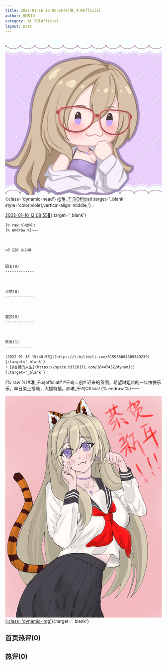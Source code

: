 ```yaml
---
title: 2022-01-16 12:08:55(0)琳_千鸟Official
author: 御坂IO
category: 琳_千鸟Official
layout: post
---
```


![img](/images/c0a88f85ebd0d056f37b114e0748e69556c8b488.jpg){:class='dynamic-head'}
[@琳_千鸟Official](https://space.bilibili.com/1620923329/dynamic){:target='_blank' style='color:violet;vertical-align: middle;'}：

[2022-01-16 12:08:55🔗](https://t.bilibili.com/616189229857158413){:target='_blank'}

~~~
{% raw %}嗷呜！
{% endraw %}~~~



↪️0 💬26 👍248


回复(0)
-------------



点赞(0)
-------------



置顶(0)
-------------



转发(1)
-------------

[2022-01-15 19:48:50🔗](https://t.bilibili.com/615936664309349239){:target='_blank'}
+ [@杏脯的人生](https://space.bilibili.com/16447452/dynamic){:target='_blank'}：
~~~
{% raw %}#琳_千鸟official# #千鸟二创#
迟来的贺图，希望琳姐新的一年快快乐乐，早日染上播瘾，大播特播。@琳_千鸟Official 
{% endraw %}~~~


[![img](/images/7d26f70d10bee67d37fe920fc283b27e8bdf75c4.png){:class='dynamic-img'}](/images/7d26f70d10bee67d37fe920fc283b27e8bdf75c4.png){:target='_blank'}




首页热评(0)
-------------



热评(0)
-------------



